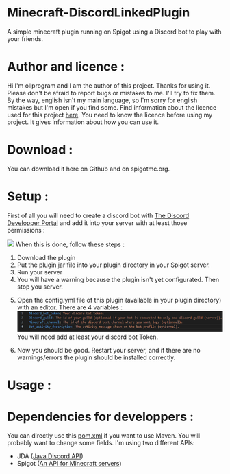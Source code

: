 # Minecraft-DiscordLinkedPlugin
A simple minecraft plugin running on Spigot using a Discord bot to play with your friends.

# Author and licence :
Hi I'm ollprogram and I am the author of this project. Thanks for using it.
Please don't be afraid to report bugs or mistakes to me. I'll try to fix them. By the way, english isn't my main language, so I'm sorry for english mistakes but I'm open if you find some.
Find information about the licence used for this project <a href="https://github.com/ollprogram/Minecraft-DiscordLinkedPlugin/blob/main/LICENSE">here</a>. You need to know the licence before using my project. It gives information about how you can use it.
# Download :
You can download it here on Github and on spigotmc.org. 
# Setup :
<p>First of all you will need to create a discord bot with <a href="https://discord.com/developers/docs/intro">The Discord Developper Portal</a> and add it into your server with at least those permissions : </p>
<img src="https://user-images.githubusercontent.com/39884051/151679694-15a874c3-b2ec-445e-a134-31a7253ec5f5.png"></a>
When this is done, follow these steps :
<ol>
  <li>Download the plugin</li>
  <li>Put the plugin jar file into your plugin directory in your Spigot server.</li>
  <li>Run your server</li>
  <li>You will have a warning because the plugin isn't yet configurated. Then stop you server.</li>
  <li><p>Open the config.yml file of this plugin (available in your plugin directory) with an editor. There are 4 variables : <br>
    <img src="https://github.com/ollprogram/Minecraft-DiscordLinkedPlugin/blob/main/config.yml_example.png"></img>
    You will need add at least your discord bot Token.
</p></li>
  <li> Now you should be good. Restart your server, and if there are no warnings/errors the plugin should be installed correctly.</li>
</ol>
  
# Usage :

# Dependencies for developpers :
You can directly use this <a href="https://github.com/ollprogram/Minecraft-DiscordLinkedPlugin/blob/main/pom.xml">pom.xml</a> if you want to use Maven.
You will probably want to change some fields. I'm using two different APIs:
<ul>
  <li> JDA (<a href = "https://github.com/DV8FromTheWorld/JDA">Java Discord API</a>)</li>
  <li> Spigot (<a href = "https://www.spigotmc.org">An API for Minecraft servers</a>)</li>
</ul>
